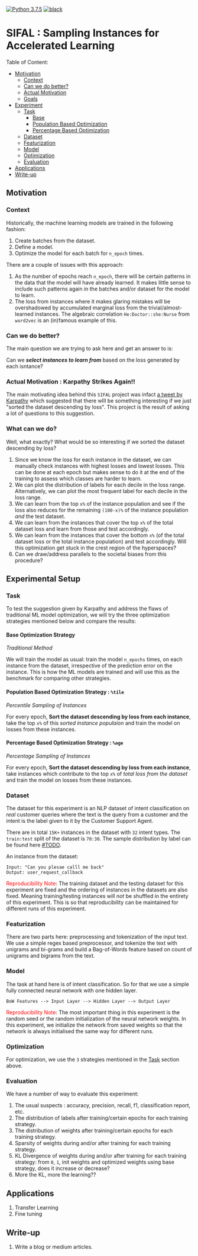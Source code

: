 [![Python 3.7.5](https://img.shields.io/badge/python-3.7.5-blue.svg)](https://www.python.org/downloads/release/python-375/)
[![black](https://img.shields.io/badge/code%20style-black-000000.svg)](https://github.com/psf/black)

# SIFAL : Sampling Instances for Accelerated Learning

Table of Content:
 - [Motivation](#Motivation)
   - [Context](#Context)
   - [Can we do better?](#Can-we-do-better)
   - [Actual Motivation](#Actual-Motivation)
   - [Goals](#What-can-we-do)
 - [Experiment](#Experimental-Setup)
   - [Task](#Task)
     - [Base](#Base-Optimization-Strategy)
     - [Population Based Optimization](#Population-Based-Optimization-Strategy)
     - [Percentage Based Optimization](#Percentage-Based-Optimization-Strategy)
   - [Dataset](#Dataset)
   - [Featurization](#Featurization)
   - [Model](#Model)
   - [Optimization](#Optimization)
   - [Evaluation](#Evaluation)
 - [Applications](#Applications)
 - [Write-up](#Write-up)

## Motivation

### Context

Historically, the machine learning models are trained in the following fashion:

1. Create batches from the dataset.
2. Define a model.
3. Optimize the model for each batch for `n_epoch` times.

<!-- We can see a few glaring flaws in this approach.  -->

There are a couple of issues with this approach:
1. As the number of epochs reach `n_epoch`, there will be certain patterns in the data that the model will have already learned. It makes little sense to include such patterns again in the batches and/or dataset for the model to learn.
2. The loss from instances where it makes glaring mistakes will be overshadowed by accumulated marginal loss from the trivial/almost-learned instances. The algebraic correlation `He:Doctor::she:Nurse` from `word2vec` is an (in)famous example of this.

### Can we do better? 
The main question we are trying to ask here and get an answer to is:

Can we ***select instances to learn from*** based on the loss generated by each isntance?

### Actual Motivation : Karpathy Strikes Again!!

The main motivating idea behind this `SIFAL`  project was infact [a tweet by Karpathy](https://twitter.com/karpathy/status/1311884485676294151) which suggested that there wIll be something interesting if we just "sorted the dataset descending by loss". This project is the result of asking a lot of questions to this suggestion.

### What can we do?
Well, what exactly? What would be so interesting if we sorted the dataset descending by loss? 

1. Since we know the loss for each instance in the dataset, we can manually check instances with highest losses and lowest losses. This can be done at each epoch but makes sense to do it at the end of the training to assess which classes are harder to learn.
2. We can plot the distribution of labels for each decile in the loss range. Alternatively, we can plot the most frequent label for each decile in the loss range.
3. We can learn from the top `x%` of the instance population and see if the loss also reduces for the remaining `(100-x)%` of the instance population _and_ the test dataset.
4. We can learn from the instances that cover the top `x%` of the total dataset loss and learn from those and test accordingly.
5. We can learn from the instances that cover the bottom `x%` (of the total dataset loss or the total instance population) and test accordingly. Will this optimization get stuck in the crest region of the hyperspaces?
6. Can we draw/address parallels to the societal biases from this procedure?

## Experimental Setup

### Task
To test the suggestion given by Karpathy and address the flaws of traditional ML model optimization, we will try the three optimization strategies mentioned below and compare the results:

#### Base Optimization Strategy

_Traditional Method_

We will train the model as usual: train the model `n_epochs` times, on each instance from the dataset, irrespective of the prediction error on the instance. This is how the ML models are trained and will use this as the benchmark for comparing other strategies.

#### Population Based Optimization Strategy : `%tile`

_Percentile Sampling of Instances_

For every epoch, **Sort the dataset descending by loss from each instance**, take the top `x%` of this _sorted instance populaion_ and train the model on losses from these instances. 

#### Percentage Based Optimization Strategy : `%age`

_Percentage Sampling of Instances_

For every epoch, **Sort the dataset descending by loss from each instance**, take instances which contribute to the top `x%` of _total loss from the dataset_ and train the model on losses from these instances.


### Dataset

The dataset for this experiment is an NLP dataset of intent classification on _real_ customer queries where the text is the query from a customer and the intent is the label given to it by the Customer Support Agent.

There are in total `15K+` instances in the dataset with `32` intent types. The `train:test` split of the dataset is `70:30`. The sample distribution by label can be found here [#TODO](INSERT_LABEL_DISTRIBUTION_IMG).

An instance from the dataset:
```
Input: "Can you plesae calll me back"
Output: user_request_callback
```

<span style="color:red">Reproducibility Note</span>: The training dataset and the testing dataset for this experiment are fixed and the ordering of instances in the datasets are also fixed. Meaning training/testing instances will _not_ be shuffled in the entirety of this experiment. This is so that reproducibility can be maintained for different runs of this experiment.

### Featurization
There are two parts here: preprocessing and tokenization of the input text. We use a simple regex based preprocessor, and tokenize the text with unigrams and bi-grams and build a Bag-of-Words feature based on count of unigrams and bigrams from the text.


### Model

The task at hand here is of intent classification. So for that we use a simple fully connected neural network with one hidden layer.

```%python
BoW Features --> Input Layer --> Hidden Layer --> Output Layer
```

<span style="color:red">Reproducibility Note</span>: The most important thing in this experiment is the random seed or the random initialization of the neural network weights. In this experiment, we initialize the network from saved weights so that the network is always initialised the same way for different runs.

### Optimization

For optimization, we use the `3` strategies mentioned in the [Task](#Task) section above.

### Evaluation

We have a number of way to evaluate this experiment:

1. The usual suspects : accuracy, precision, recall, f1, classification report, etc.
2. The distribution of labels after training/certain epochs for each training strategy.
3. The distribution of weights after training/certain epochs for each training strategy.
4. Sparsity of weights during and/or after training for each training strategy.
5. KL Divergence of weights during and/or after training for each training strategy: from `0`, `1`, init weights and optimized weights using base strategy, does it increase or decrease? 
6. More the KL, more the learning??


## Applications
1. Transfer Learning
1. Fine tuning

## Write-up
1. Write a blog or medium articles.